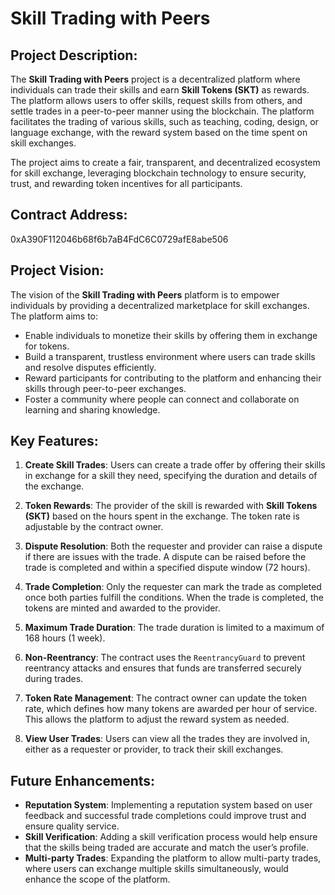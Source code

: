 # Skill Trading with Peers


## Project Description:
The **Skill Trading with Peers** project is a decentralized platform where individuals can trade their skills and earn **Skill Tokens (SKT)** as rewards. The platform allows users to offer skills, request skills from others, and settle trades in a peer-to-peer manner using the blockchain. The platform facilitates the trading of various skills, such as teaching, coding, design, or language exchange, with the reward system based on the time spent on skill exchanges.

The project aims to create a fair, transparent, and decentralized ecosystem for skill exchange, leveraging blockchain technology to ensure security, trust, and rewarding token incentives for all participants.

## Contract Address:
0xA390F112046b68f6b7aB4FdC6C0729afE8abe506

## Project Vision:
The vision of the **Skill Trading with Peers** platform is to empower individuals by providing a decentralized marketplace for skill exchanges. The platform aims to:
- Enable individuals to monetize their skills by offering them in exchange for tokens.
- Build a transparent, trustless environment where users can trade skills and resolve disputes efficiently.
- Reward participants for contributing to the platform and enhancing their skills through peer-to-peer exchanges.
- Foster a community where people can connect and collaborate on learning and sharing knowledge.

## Key Features:
1. **Create Skill Trades**: Users can create a trade offer by offering their skills in exchange for a skill they need, specifying the duration and details of the exchange.
   
2. **Token Rewards**: The provider of the skill is rewarded with **Skill Tokens (SKT)** based on the hours spent in the exchange. The token rate is adjustable by the contract owner.
   
3. **Dispute Resolution**: Both the requester and provider can raise a dispute if there are issues with the trade. A dispute can be raised before the trade is completed and within a specified dispute window (72 hours).
   
4. **Trade Completion**: Only the requester can mark the trade as completed once both parties fulfill the conditions. When the trade is completed, the tokens are minted and awarded to the provider.
   
5. **Maximum Trade Duration**: The trade duration is limited to a maximum of 168 hours (1 week).
   
6. **Non-Reentrancy**: The contract uses the `ReentrancyGuard` to prevent reentrancy attacks and ensures that funds are transferred securely during trades.
   
7. **Token Rate Management**: The contract owner can update the token rate, which defines how many tokens are awarded per hour of service. This allows the platform to adjust the reward system as needed.
   
8. **View User Trades**: Users can view all the trades they are involved in, either as a requester or provider, to track their skill exchanges.


## Future Enhancements:
- **Reputation System**: Implementing a reputation system based on user feedback and successful trade completions could improve trust and ensure quality service.
- **Skill Verification**: Adding a skill verification process would help ensure that the skills being traded are accurate and match the user’s profile.
- **Multi-party Trades**: Expanding the platform to allow multi-party trades, where users can exchange multiple skills simultaneously, would enhance the scope of the platform.
